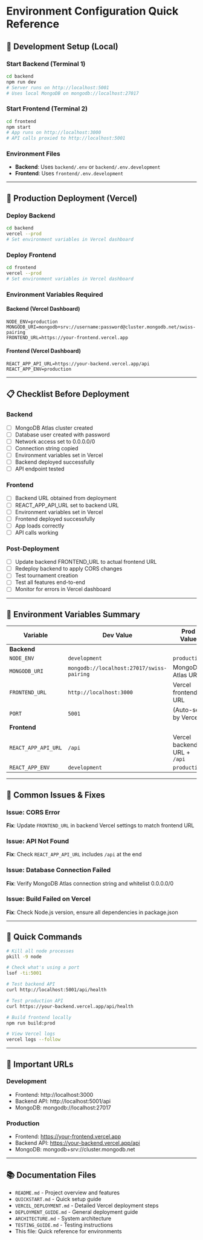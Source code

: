 # Environment Configuration Quick Reference

## 🔧 Development Setup (Local)

### Start Backend (Terminal 1)
```bash
cd backend
npm run dev
# Server runs on http://localhost:5001
# Uses local MongoDB on mongodb://localhost:27017
```

### Start Frontend (Terminal 2)
```bash
cd frontend
npm start
# App runs on http://localhost:3000
# API calls proxied to http://localhost:5001
```

### Environment Files
- **Backend**: Uses `backend/.env` or `backend/.env.development`
- **Frontend**: Uses `frontend/.env.development`

---

## 🚀 Production Deployment (Vercel)

### Deploy Backend
```bash
cd backend
vercel --prod
# Set environment variables in Vercel dashboard
```

### Deploy Frontend
```bash
cd frontend
vercel --prod
# Set environment variables in Vercel dashboard
```

### Environment Variables Required

#### Backend (Vercel Dashboard)
```
NODE_ENV=production
MONGODB_URI=mongodb+srv://username:password@cluster.mongodb.net/swiss-pairing
FRONTEND_URL=https://your-frontend.vercel.app
```

#### Frontend (Vercel Dashboard)
```
REACT_APP_API_URL=https://your-backend.vercel.app/api
REACT_APP_ENV=production
```

---

## 📋 Checklist Before Deployment

### Backend
- [ ] MongoDB Atlas cluster created
- [ ] Database user created with password
- [ ] Network access set to 0.0.0.0/0
- [ ] Connection string copied
- [ ] Environment variables set in Vercel
- [ ] Backend deployed successfully
- [ ] API endpoint tested

### Frontend
- [ ] Backend URL obtained from deployment
- [ ] REACT_APP_API_URL set to backend URL
- [ ] Environment variables set in Vercel
- [ ] Frontend deployed successfully
- [ ] App loads correctly
- [ ] API calls working

### Post-Deployment
- [ ] Update backend FRONTEND_URL to actual frontend URL
- [ ] Redeploy backend to apply CORS changes
- [ ] Test tournament creation
- [ ] Test all features end-to-end
- [ ] Monitor for errors in Vercel dashboard

---

## 🔑 Environment Variables Summary

| Variable | Dev Value | Prod Value |
|----------|-----------|------------|
| **Backend** | | |
| `NODE_ENV` | `development` | `production` |
| `MONGODB_URI` | `mongodb://localhost:27017/swiss-pairing` | MongoDB Atlas URL |
| `FRONTEND_URL` | `http://localhost:3000` | Vercel frontend URL |
| `PORT` | `5001` | (Auto-set by Vercel) |
| **Frontend** | | |
| `REACT_APP_API_URL` | `/api` | Vercel backend URL + `/api` |
| `REACT_APP_ENV` | `development` | `production` |

---

## 🐛 Common Issues & Fixes

### Issue: CORS Error
**Fix**: Update `FRONTEND_URL` in backend Vercel settings to match frontend URL

### Issue: API Not Found
**Fix**: Check `REACT_APP_API_URL` includes `/api` at the end

### Issue: Database Connection Failed
**Fix**: Verify MongoDB Atlas connection string and whitelist 0.0.0.0/0

### Issue: Build Failed on Vercel
**Fix**: Check Node.js version, ensure all dependencies in package.json

---

## 📝 Quick Commands

```bash
# Kill all node processes
pkill -9 node

# Check what's using a port
lsof -ti:5001

# Test backend API
curl http://localhost:5001/api/health

# Test production API
curl https://your-backend.vercel.app/api/health

# Build frontend locally
npm run build:prod

# View Vercel logs
vercel logs --follow
```

---

## 🔗 Important URLs

### Development
- Frontend: http://localhost:3000
- Backend API: http://localhost:5001/api
- MongoDB: mongodb://localhost:27017

### Production
- Frontend: https://your-frontend.vercel.app
- Backend API: https://your-backend.vercel.app/api
- MongoDB: mongodb+srv://cluster.mongodb.net

---

## 📚 Documentation Files

- `README.md` - Project overview and features
- `QUICKSTART.md` - Quick setup guide
- `VERCEL_DEPLOYMENT.md` - Detailed Vercel deployment steps
- `DEPLOYMENT_GUIDE.md` - General deployment guide
- `ARCHITECTURE.md` - System architecture
- `TESTING_GUIDE.md` - Testing instructions
- This file: Quick reference for environments
